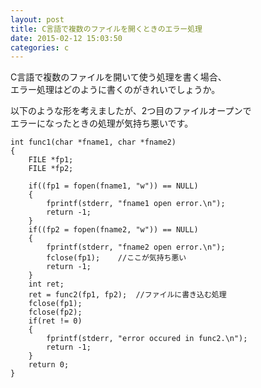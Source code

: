 ```yaml
---
layout: post
title: C言語で複数のファイルを開くときのエラー処理
date: 2015-02-12 15:03:50
categories: c
---
```

<p>C言語で複数のファイルを開いて使う処理を書く場合、<br>
エラー処理はどのように書くのがきれいでしょうか。</p>

<p>以下のような形を考えましたが、2つ目のファイルオープンで<br>
エラーになったときの処理が気持ち悪いです。</p>

<pre><code>int func1(char *fname1, char *fname2)
{
    FILE *fp1;
    FILE *fp2;

    if((fp1 = fopen(fname1, "w")) == NULL)
    {
        fprintf(stderr, "fname1 open error.\n");
        return -1;
    }
    if((fp2 = fopen(fname2, "w")) == NULL)
    {
        fprintf(stderr, "fname2 open error.\n");
        fclose(fp1);    //ここが気持ち悪い
        return -1;
    }
    int ret;
    ret = func2(fp1, fp2);  //ファイルに書き込む処理
    fclose(fp1);
    fclose(fp2);
    if(ret != 0)
    {
        fprintf(stderr, "error occured in func2.\n");
        return -1;
    }
    return 0;
}
</code></pre>
